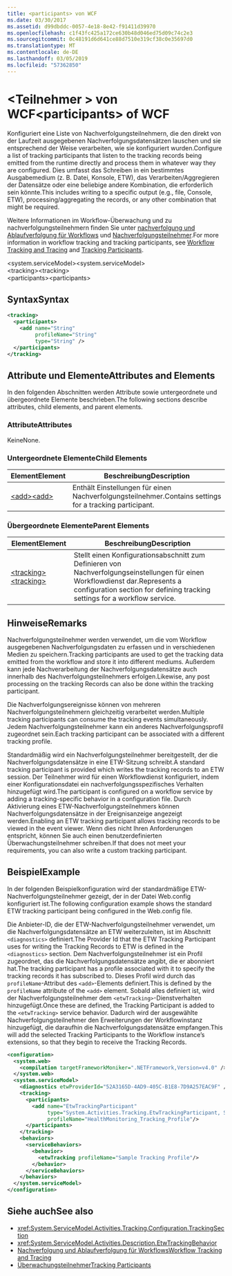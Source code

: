 ```yaml
---
title: <participants> von WCF
ms.date: 03/30/2017
ms.assetid: d99dbddc-0057-4e18-8e42-f91411d39970
ms.openlocfilehash: c1f43fc425a172ce630b48d046ed75d09c74c2e3
ms.sourcegitcommit: 0c48191d6d641ce88d7510e319cf38c0e35697d0
ms.translationtype: MT
ms.contentlocale: de-DE
ms.lasthandoff: 03/05/2019
ms.locfileid: "57362850"
---
```

# <a name="participants-of-wcf"></a><span data-ttu-id="60a2e-102">\<Teilnehmer > von WCF</span><span class="sxs-lookup"><span data-stu-id="60a2e-102">\<participants> of WCF</span></span>
<span data-ttu-id="60a2e-103">Konfiguriert eine Liste von Nachverfolgungsteilnehmern, die den direkt von der Laufzeit ausgegebenen Nachverfolgungsdatensätzen lauschen und sie entsprechend der Weise verarbeiten, wie sie konfiguriert wurden.</span><span class="sxs-lookup"><span data-stu-id="60a2e-103">Configure a list of tracking participants that listen to the tracking records being emitted from the runtime directly and process them in whatever way they are configured.</span></span> <span data-ttu-id="60a2e-104">Dies umfasst das Schreiben in ein bestimmtes Ausgabemedium (z. B. Datei, Konsole, ETW), das Verarbeiten/Aggregieren der Datensätze oder eine beliebige andere Kombination, die erforderlich sein könnte.</span><span class="sxs-lookup"><span data-stu-id="60a2e-104">This includes writing to a specific output (e.g., file, Console, ETW), processing/aggregating the records, or any other combination that might be required.</span></span>  
  
 <span data-ttu-id="60a2e-105">Weitere Informationen im Workflow-Überwachung und zu nachverfolgungsteilnehmern finden Sie unter [nachverfolgung und Ablaufverfolgung für Workflows](../../../../../docs/framework/windows-workflow-foundation/workflow-tracking-and-tracing.md) und [Nachverfolgungsteilnehmer](../../../../../docs/framework/windows-workflow-foundation/tracking-participants.md).</span><span class="sxs-lookup"><span data-stu-id="60a2e-105">For more information in workflow tracking and tracking participants, see [Workflow Tracking and Tracing](../../../../../docs/framework/windows-workflow-foundation/workflow-tracking-and-tracing.md) and [Tracking Participants](../../../../../docs/framework/windows-workflow-foundation/tracking-participants.md).</span></span>  
  
 <span data-ttu-id="60a2e-106">\<system.serviceModel></span><span class="sxs-lookup"><span data-stu-id="60a2e-106">\<system.serviceModel></span></span>  
<span data-ttu-id="60a2e-107">\<tracking></span><span class="sxs-lookup"><span data-stu-id="60a2e-107">\<tracking></span></span>  
<span data-ttu-id="60a2e-108">\<participants></span><span class="sxs-lookup"><span data-stu-id="60a2e-108">\<participants></span></span>  
  
## <a name="syntax"></a><span data-ttu-id="60a2e-109">Syntax</span><span class="sxs-lookup"><span data-stu-id="60a2e-109">Syntax</span></span>  
  
```xml  
<tracking>
  <participants>
    <add name="String"
         profileName="String"
         type="String" />
  </participants>
</tracking>
```  
  
## <a name="attributes-and-elements"></a><span data-ttu-id="60a2e-110">Attribute und Elemente</span><span class="sxs-lookup"><span data-stu-id="60a2e-110">Attributes and Elements</span></span>  
 <span data-ttu-id="60a2e-111">In den folgenden Abschnitten werden Attribute sowie untergeordnete und übergeordnete Elemente beschrieben.</span><span class="sxs-lookup"><span data-stu-id="60a2e-111">The following sections describe attributes, child elements, and parent elements.</span></span>  
  
### <a name="attributes"></a><span data-ttu-id="60a2e-112">Attribute</span><span class="sxs-lookup"><span data-stu-id="60a2e-112">Attributes</span></span>  
 <span data-ttu-id="60a2e-113">Keine</span><span class="sxs-lookup"><span data-stu-id="60a2e-113">None.</span></span>  
  
### <a name="child-elements"></a><span data-ttu-id="60a2e-114">Untergeordnete Elemente</span><span class="sxs-lookup"><span data-stu-id="60a2e-114">Child Elements</span></span>  
  
|<span data-ttu-id="60a2e-115">Element</span><span class="sxs-lookup"><span data-stu-id="60a2e-115">Element</span></span>|<span data-ttu-id="60a2e-116">Beschreibung</span><span class="sxs-lookup"><span data-stu-id="60a2e-116">Description</span></span>|  
|-------------|-----------------|  
|[<span data-ttu-id="60a2e-117">\<add></span><span class="sxs-lookup"><span data-stu-id="60a2e-117">\<add></span></span>](../../../../../docs/framework/configure-apps/file-schema/windows-workflow-foundation/add-of-participants.md)|<span data-ttu-id="60a2e-118">Enthält Einstellungen für einen Nachverfolgungsteilnehmer.</span><span class="sxs-lookup"><span data-stu-id="60a2e-118">Contains settings for a tracking participant.</span></span>|  
  
### <a name="parent-elements"></a><span data-ttu-id="60a2e-119">Übergeordnete Elemente</span><span class="sxs-lookup"><span data-stu-id="60a2e-119">Parent Elements</span></span>  
  
|<span data-ttu-id="60a2e-120">Element</span><span class="sxs-lookup"><span data-stu-id="60a2e-120">Element</span></span>|<span data-ttu-id="60a2e-121">Beschreibung</span><span class="sxs-lookup"><span data-stu-id="60a2e-121">Description</span></span>|  
|-------------|-----------------|  
|[<span data-ttu-id="60a2e-122">\<tracking></span><span class="sxs-lookup"><span data-stu-id="60a2e-122">\<tracking></span></span>](../../../../../docs/framework/configure-apps/file-schema/windows-workflow-foundation/tracking.md)|<span data-ttu-id="60a2e-123">Stellt einen Konfigurationsabschnitt zum Definieren von Nachverfolgungseinstellungen für einen Workflowdienst dar.</span><span class="sxs-lookup"><span data-stu-id="60a2e-123">Represents a configuration section for defining tracking settings for a workflow service.</span></span>|  
  
## <a name="remarks"></a><span data-ttu-id="60a2e-124">Hinweise</span><span class="sxs-lookup"><span data-stu-id="60a2e-124">Remarks</span></span>  
 <span data-ttu-id="60a2e-125">Nachverfolgungsteilnehmer werden verwendet, um die vom Workflow ausgegebenen Nachverfolgungsdaten zu erfassen und in verschiedenen Medien zu speichern.</span><span class="sxs-lookup"><span data-stu-id="60a2e-125">Tracking participants are used to get the tracking data emitted from the workflow and store it into different mediums.</span></span> <span data-ttu-id="60a2e-126">Außerdem kann jede Nachverarbeitung der Nachverfolgungsdatensätze auch innerhalb des Nachverfolgungsteilnehmers erfolgen.</span><span class="sxs-lookup"><span data-stu-id="60a2e-126">Likewise, any post processing on the tracking Records can also be done within the tracking participant.</span></span>  
  
 <span data-ttu-id="60a2e-127">Die Nachverfolgungsereignisse können von mehreren Nachverfolgungsteilnehmern gleichzeitig verarbeitet werden.</span><span class="sxs-lookup"><span data-stu-id="60a2e-127">Multiple tracking participants can consume the tracking events simultaneously.</span></span> <span data-ttu-id="60a2e-128">Jedem Nachverfolgungsteilnehmer kann ein anderes Nachverfolgungsprofil zugeordnet sein.</span><span class="sxs-lookup"><span data-stu-id="60a2e-128">Each tracking participant can be associated with a different tracking profile.</span></span>  
  
 <span data-ttu-id="60a2e-129">Standardmäßig wird ein Nachverfolgungsteilnehmer bereitgestellt, der die Nachverfolgungsdatensätze in eine ETW-Sitzung schreibt.</span><span class="sxs-lookup"><span data-stu-id="60a2e-129">A standard tracking participant is provided which writes the tracking records to an ETW session.</span></span> <span data-ttu-id="60a2e-130">Der Teilnehmer wird für einen Workflowdienst konfiguriert, indem einer Konfigurationsdatei ein nachverfolgungsspezifisches Verhalten hinzugefügt wird.</span><span class="sxs-lookup"><span data-stu-id="60a2e-130">The participant is configured on a workflow service by adding a tracking-specific behavior in a configuration file.</span></span> <span data-ttu-id="60a2e-131">Durch Aktivierung eines ETW-Nachverfolgungsteilnehmers können Nachverfolgungsdatensätze in der Ereignisanzeige angezeigt werden.</span><span class="sxs-lookup"><span data-stu-id="60a2e-131">Enabling an ETW tracking participant allows tracking records to be viewed in the event viewer.</span></span> <span data-ttu-id="60a2e-132">Wenn dies nicht Ihren Anforderungen entspricht, können Sie auch einen benutzerdefinierten Überwachungsteilnehmer schreiben.</span><span class="sxs-lookup"><span data-stu-id="60a2e-132">If that does not meet your requirements, you can also write a custom tracking participant.</span></span>  
  
## <a name="example"></a><span data-ttu-id="60a2e-133">Beispiel</span><span class="sxs-lookup"><span data-stu-id="60a2e-133">Example</span></span>  
 <span data-ttu-id="60a2e-134">In der folgenden Beispielkonfiguration wird der standardmäßige ETW-Nachverfolgungsteilnehmer gezeigt, der in der Datei Web.config konfiguriert ist.</span><span class="sxs-lookup"><span data-stu-id="60a2e-134">The following configuration example shows the standard ETW tracking participant being configured in the Web.config file.</span></span>  
  
 <span data-ttu-id="60a2e-135">Die Anbieter-ID, die der ETW-Nachverfolgungsteilnehmer verwendet, um die Nachverfolgungsdatensätze an ETW weiterzuleiten, ist im Abschnitt `<diagnostics>` definiert.</span><span class="sxs-lookup"><span data-stu-id="60a2e-135">The Provider Id that the ETW Tracking Participant uses for writing the Tracking Records to ETW is defined in the `<diagnostics>` section.</span></span> <span data-ttu-id="60a2e-136">Dem Nachverfolgungsteilnehmer ist ein Profil zugeordnet, das die Nachverfolgungsdatensätze angibt, die er abonniert hat.</span><span class="sxs-lookup"><span data-stu-id="60a2e-136">The tracking participant has a profile associated with it to specify the tracking records it has subscribed to.</span></span> <span data-ttu-id="60a2e-137">Dieses Profil wird durch das `profileName`-Attribut des `<add>`-Elements definiert.</span><span class="sxs-lookup"><span data-stu-id="60a2e-137">This is defined by the `profileName` attribute of the `<add>` element.</span></span> <span data-ttu-id="60a2e-138">Sobald alles definiert ist, wird der Nachverfolgungsteilnehmer dem `<etwTracking>`-Dienstverhalten hinzugefügt.</span><span class="sxs-lookup"><span data-stu-id="60a2e-138">Once these are defined, the Tracking Participant is added to the `<etwTracking>` service behavior.</span></span> <span data-ttu-id="60a2e-139">Dadurch wird der ausgewählte Nachverfolgungsteilnehmer den Erweiterungen der Workflowinstanz hinzugefügt, die daraufhin die Nachverfolgungsdatensätze empfangen.</span><span class="sxs-lookup"><span data-stu-id="60a2e-139">This will add the selected Tracking Participants to the Workflow instance’s extensions, so that they begin to receive the Tracking Records.</span></span>  
  
```xml  
<configuration>
  <system.web>
    <compilation targetFrameworkMoniker=".NETFramework,Version=v4.0" />
  </system.web>
  <system.serviceModel>
    <diagnostics etwProviderId="52A3165D-4AD9-405C-B1E8-7D9A257EAC9F" />
    <tracking>
      <participants>
        <add name="EtwTrackingParticipant"
             type="System.Activities.Tracking.EtwTrackingParticipant, System.Activities, Version=4.0.0.0, Culture=neutral, PublicKeyToken=31bf3856ad364e35"
             profileName="HealthMonitoring_Tracking_Profile"/>
      </participants>
    </tracking>
    <behaviors>
      <serviceBehaviors>
        <behavior>
          <etwTracking profileName="Sample Tracking Profile"/>
        </behavior>
      </serviceBehaviors>
    </behaviors>
  </system.serviceModel>
</configuration>
```  
  
## <a name="see-also"></a><span data-ttu-id="60a2e-140">Siehe auch</span><span class="sxs-lookup"><span data-stu-id="60a2e-140">See also</span></span>
- <xref:System.ServiceModel.Activities.Tracking.Configuration.TrackingSection>
- <xref:System.ServiceModel.Activities.Description.EtwTrackingBehavior>
- [<span data-ttu-id="60a2e-141">Nachverfolgung und Ablaufverfolgung für Workflows</span><span class="sxs-lookup"><span data-stu-id="60a2e-141">Workflow Tracking and Tracing</span></span>](../../../../../docs/framework/windows-workflow-foundation/workflow-tracking-and-tracing.md)
- [<span data-ttu-id="60a2e-142">Überwachungsteilnehmer</span><span class="sxs-lookup"><span data-stu-id="60a2e-142">Tracking Participants</span></span>](../../../../../docs/framework/windows-workflow-foundation/tracking-participants.md)
